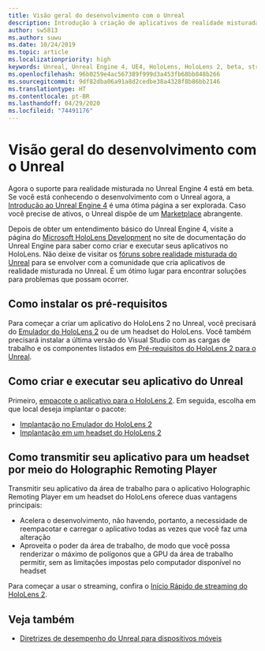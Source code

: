 ```yaml
---
title: Visão geral do desenvolvimento com o Unreal
description: Introdução à criação de aplicativos de realidade misturada no Unreal.
author: sw5813
ms.author: suwu
ms.date: 10/24/2019
ms.topic: article
ms.localizationpriority: high
keywords: Unreal, Unreal Engine 4, UE4, HoloLens, HoloLens 2, beta, streaming, comunicação remota, realidade misturada, desenvolvimento, introdução, novo projeto, emulador, documentação
ms.openlocfilehash: 96b0259e4ac567389f999d3a453fb68bb848b266
ms.sourcegitcommit: 9df82dba06a91a8d2cedbe38a4328f8b86bb2146
ms.translationtype: HT
ms.contentlocale: pt-BR
ms.lasthandoff: 04/29/2020
ms.locfileid: "74491176"
---
```

# <a name="unreal-development-overview"></a>Visão geral do desenvolvimento com o Unreal

Agora o suporte para realidade misturada no Unreal Engine 4 está em beta. Se você está conhecendo o desenvolvimento com o Unreal agora, a <a href="https://docs.unrealengine.com//GettingStarted/index.html" target="_blank">Introdução ao Unreal Engine 4</a> é uma ótima página a ser explorada. Caso você precise de ativos, o Unreal dispõe de um <a href="https://www.unrealengine.com/marketplace//store" target="_blank">Marketplace</a> abrangente. 

Depois de obter um entendimento básico do Unreal Engine 4, visite a página do <a href="https://docs.unrealengine.com//Platforms/AR/HoloLens2/index.html" target="_blank">Microsoft HoloLens Development</a> no site de documentação do Unreal Engine para saber como criar e executar seus aplicativos no HoloLens. Não deixe de visitar os <a href="https://forums.unrealengine.com/development-discussion/vr-ar-development" target="_blank">fóruns sobre realidade misturada do Unreal</a> para se envolver com a comunidade que cria aplicativos de realidade misturada no Unreal. É um ótimo lugar para encontrar soluções para problemas que possam ocorrer.

## <a name="installing-the-prerequisites"></a>Como instalar os pré-requisitos

Para começar a criar um aplicativo do HoloLens 2 no Unreal, você precisará do [Emulador do HoloLens 2](using-the-hololens-emulator.md) ou de um headset do HoloLens. Você também precisará instalar a última versão do Visual Studio com as cargas de trabalho e os componentes listados em <a href="https://docs.unrealengine.com//Platforms/AR/HoloLens2/Prerequisites/index.html" target="_blank">Pré-requisitos do HoloLens 2 para o Unreal</a>.

## <a name="building-and-running-your-unreal-app"></a>Como criar e executar seu aplicativo do Unreal

Primeiro, <a href="https://docs.unrealengine.com//Platforms/AR/HoloLens2/HowTo/PackageApp/index.html" target="_blank">empacote o aplicativo para o HoloLens 2</a>. Em seguida, escolha em que local deseja implantar o pacote:
* <a href="https://docs.unrealengine.com//Platforms/AR/HoloLens2/QuickStartEmulator/index.html" target="_blank">Implantação no Emulador do HoloLens 2</a>
* <a href="https://docs.unrealengine.com//Platforms/AR/HoloLens2/QuickStartDevice/index.html" target="_blank">Implantação em um headset do HoloLens 2</a>

## <a name="streaming-your-app-to-a-headset-via-the-holographic-remoting-player"></a>Como transmitir seu aplicativo para um headset por meio do Holographic Remoting Player

Transmitir seu aplicativo da área de trabalho para o aplicativo Holographic Remoting Player em um headset do HoloLens oferece duas vantagens principais: 
* Acelera o desenvolvimento, não havendo, portanto, a necessidade de reempacotar e carregar o aplicativo todas as vezes que você faz uma alteração
* Aproveita o poder da área de trabalho, de modo que você possa renderizar o máximo de polígonos que a GPU da área de trabalho permitir, sem as limitações impostas pelo computador disponível no headset

Para começar a usar o streaming, confira o <a href="https://docs.unrealengine.com//Platforms/AR/HoloLens2/QuickStartStreaming/index.html" target="_blank">Início Rápido de streaming do HoloLens 2</a>[]().

## <a name="see-also"></a>Veja também
* <a href="https://docs.unrealengine.com//Platforms/Mobile/Performance/index.html" target="_blank">Diretrizes de desempenho do Unreal para dispositivos móveis</a>
